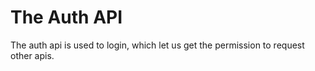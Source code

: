 # The Auth API

The auth api is used to login, which let us get the permission to request other apis.
